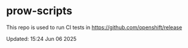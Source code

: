 # prow-scripts

This repo is used to run CI tests in https://github.com/openshift/release

Updated: 15:24 Jun 06 2025
